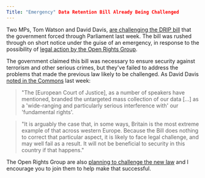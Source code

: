 ```yaml
---
Title: "Emergency" Data Retention Bill Already Being Challenged
---
```


Two MPs, Tom Watson and David Davis, [are challenging the DRIP
bill](http://www.theguardian.com/world/2014/jul/22/drip-surveillance-law-legal-challenge-civil-liberties-campaigners)
that the government forced through Parliament last week. The bill was rushed
through on short notice under the guise of an emergency, in response to the
possibility of [legal action by the Open Rights
Group](https://www.openrightsgroup.org/campaigns/tell-your-isp-to-stop-retaining-your-data).

<!-- PELICAN_END_SUMMARY -->

The government claimed this bill was necessary to ensure security against
terrorism and other serious crimes, but they've failed to address the problems
that made the previous law likely to be challenged. As David Davis [noted in the
Commons](http://www.theyworkforyou.com/debates/?id=2014-07-15a.704.0#g729.0)
last week:

> "The [European Court of Justice], as a number of speakers have mentioned,
> branded the untargeted mass collection of our data […] as a 'wide-ranging and
> particularly serious interference with' our 'fundamental rights'.

> "It is arguably the case that, in some ways, Britain is the most extreme
> example of that across western Europe. Because the Bill does nothing to
> correct that particular aspect, it is likely to face legal challenge, and may
> well fail as a result. It will not be beneficial to security in this country
> if that happens."

The Open Rights Group are also [planning to challenge the new
law](https://www.openrightsgroup.org/blog/2014/dear-theresa-see-you-in-court)
and I encourage you to join them to help make that successful.
